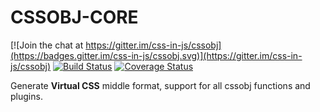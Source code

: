 # CSSOBJ-CORE

[![Join the chat at https://gitter.im/css-in-js/cssobj](https://badges.gitter.im/css-in-js/cssobj.svg)](https://gitter.im/css-in-js/cssobj) [![Build Status](https://travis-ci.org/cssobj/cssobj-core.svg?branch=master)](https://travis-ci.org/cssobj/cssobj-core) [![Coverage Status](https://coveralls.io/repos/github/cssobj/cssobj-core/badge.svg?branch=master)](https://coveralls.io/github/cssobj/cssobj-core?branch=master)

Generate **Virtual CSS** middle format, support for all cssobj functions and plugins.



